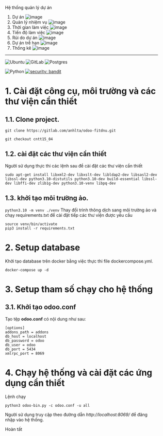 Hệ thống quản lý dự án
1. Dự án
 ![image](https://github.com/user-attachments/assets/9513221a-b319-4618-8ecc-b4dc3e16cdc0)
2. Quản lý nhiệm vụ
   ![image](https://github.com/user-attachments/assets/9ac09873-c135-4185-8146-a0371bfa886f)
3. Thời gian làm việc
   ![image](https://github.com/user-attachments/assets/0360a9f8-254d-43a6-a6e4-d0274f638b37)
4. Tiến độ làm việc
   ![image](https://github.com/user-attachments/assets/34b01405-b429-4b57-bf81-e31870d2d53b)
5. Rủi do dự án
   ![image](https://github.com/user-attachments/assets/9c8be28d-3d02-41b6-ada8-44b3b4060ab2)
6. Dự án trễ hạn
   ![image](https://github.com/user-attachments/assets/6c64af82-ae83-4aa6-9508-51ae7b691b69)
7. Thống kê
   ![image](https://github.com/user-attachments/assets/a1f4e9b9-3dc5-4194-90b5-9241ab4b1412)




---
![Ubuntu](https://img.shields.io/badge/Ubuntu-E95420?style=for-the-badge&logo=ubuntu&logoColor=white)
![GitLab](https://img.shields.io/badge/gitlab-%23181717.svg?style=for-the-badge&logo=gitlab&logoColor=white)
![Postgres](https://img.shields.io/badge/postgres-%23316192.svg?style=for-the-badge&logo=postgresql&logoColor=white)

![Python](https://img.shields.io/badge/python-v3.8+-blue.svg)
[![security: bandit](https://img.shields.io/badge/security-bandit-yellow.svg)](https://github.com/PyCQA/bandit)



# 1. Cài đặt công cụ, môi trường và các thư viện cần thiết

## 1.1. Clone project.
```
git clone https://gitlab.com/anhlta/odoo-fitdnu.git
```

```
git checkout cntt15_04
```


## 1.2. cài đặt các thư viện cần thiết

Người sử dụng thực thi các lệnh sau đề cài đặt các thư viện cần thiết

```
sudo apt-get install libxml2-dev libxslt-dev libldap2-dev libsasl2-dev libssl-dev python3.10-distutils python3.10-dev build-essential libssl-dev libffi-dev zlib1g-dev python3.10-venv libpq-dev
```
## 1.3. khởi tạo môi trường ảo.

`python3.10 -m venv ./venv`
Thay đổi trình thông dịch sang môi trường ảo và chạy requirements.txt để cài đặt tiếp các thư viện được yêu cầu

```
source venv/bin/activate
pip3 install -r requirements.txt
```

# 2. Setup database

Khởi tạo database trên docker bằng việc thực thi file dockercompose.yml.

`docker-compose up -d`

# 3. Setup tham số chạy cho hệ thống

## 3.1. Khởi tạo odoo.conf

Tạo tệp **odoo.conf** có nội dung như sau:

```
[options]
addons_path = addons
db_host = localhost
db_password = odoo
db_user = odoo
db_port = 5434
xmlrpc_port = 8069
```

# 4. Chạy hệ thống và cài đặt các ứng dụng cần thiết

Lệnh chạy
```
python3 odoo-bin.py -c odoo.conf -u all
```


Người sử dụng truy cập theo đường dẫn _http://localhost:8069/_ để đăng nhập vào hệ thống.

Hoàn tất
    
